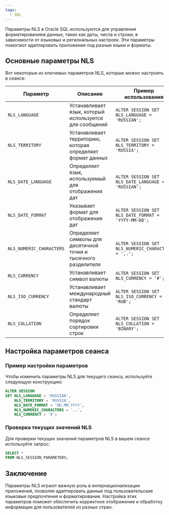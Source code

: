 ```yaml
---
tags:
  - SQL
---
```


Параметры NLS в Oracle SQL используются для управления форматированием данных, таких как даты, числа и строки, в зависимости от языковых и региональных настроек. Эти параметры помогают адаптировать приложения под разные языки и форматы.

## Основные параметры NLS

Вот некоторые из ключевых параметров NLS, которые можно настроить в сеансе:

| Параметр                   | Описание                                                   | Пример использования                         |
|----------------------------|-----------------------------------------------------------|---------------------------------------------|
| `NLS_LANGUAGE`             | Устанавливает язык, который используется для сообщений    | `ALTER SESSION SET NLS_LANGUAGE = 'RUSSIAN';` |
| `NLS_TERRITORY`           | Устанавливает территорию, которая определяет формат данных | `ALTER SESSION SET NLS_TERRITORY = 'RUSSIA';` |
| `NLS_DATE_LANGUAGE`        | Определяет язык, используемый для отображения дат         | `ALTER SESSION SET NLS_DATE_LANGUAGE = 'RUSSIAN';` |
| `NLS_DATE_FORMAT`          | Указывает формат для отображения дат                     | `ALTER SESSION SET NLS_DATE_FORMAT = 'YYYY-MM-DD';` |
| `NLS_NUMERIC_CHARACTERS`   | Определяет символы для десятичной точки и тысячного разделителя | `ALTER SESSION SET NLS_NUMERIC_CHARACTERS = ',.';` |
| `NLS_CURRENCY`             | Устанавливает символ валюты                               | `ALTER SESSION SET NLS_CURRENCY = '₽';`      |
| `NLS_ISO_CURRENCY`         | Устанавливает международный стандарт валюты              | `ALTER SESSION SET NLS_ISO_CURRENCY = 'RUB';` |
| `NLS_COLLATION`            | Определяет порядок сортировки строк                       | `ALTER SESSION SET NLS_COLLATION = 'BINARY';` |

## Настройка параметров сеанса

### Пример настройки параметров

Чтобы изменить параметры NLS для текущего сеанса, используйте следующую конструкцию:

```sql
ALTER SESSION 
SET NLS_LANGUAGE = 'RUSSIAN',
    NLS_TERRITORY = 'RUSSIA',
    NLS_DATE_FORMAT = 'DD.MM.YYYY',
    NLS_NUMERIC_CHARACTERS = ',.',
    NLS_CURRENCY = '₽';
```

### Проверка текущих значений NLS

Для проверки текущих значений параметров NLS в вашем сеансе используйте запрос:

```sql
SELECT *
FROM NLS_SESSION_PARAMETERS;
```

## Заключение

Параметры NLS играют важную роль в интернационализации приложений, позволяя адаптировать данные под пользовательские языковые предпочтения и форматирование. Настройка этих параметров поможет обеспечить корректное отображение и обработку информации для пользователей из разных стран.